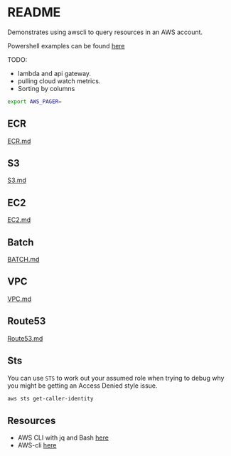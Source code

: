 # README

Demonstrates using awscli to query resources in an AWS account.

Powershell examples can be found [here](https://github.com/chrisguest75/powershell_examples)

TODO:

* lambda and api gateway.  
* pulling cloud watch metrics.  
* Sorting by columns  

```sh
export AWS_PAGER=   
```

## ECR 

[ECR.md](./ECR.md)  

## S3

[S3.md](./S3.md)  

## EC2

[EC2.md](./EC2.md)  

## Batch

[BATCH.md](./BATCH.md)  

## VPC

[VPC.md](./VPC.md)  

## Route53

[Route53.md](./Route53.md)  


## Sts

You can use `STS` to work out your assumed role when trying to debug why you might be getting an Access Denied style issue.  

```sh
aws sts get-caller-identity
```

## Resources

* AWS CLI with jq and Bash [here](https://medium.com/circuitpeople/aws-cli-with-jq-and-bash-9d54e2eabaf1)  
* AWS-cli [here](https://docs.aws.amazon.com/cli/latest/userguide/aws-cli.pdf)  
